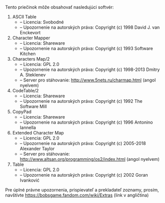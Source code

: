 Tento priečinok môže obsahovať nasledujúci softvér:

1. ASCII Table
   - – Licencia: Svobodné
   - – Upozornenie na autorských práva: Copyright (c) 1998 David J. van Enckevort
2. Character Mapper
   - – Licencia: Shareware
   - – Upozornenie na autorských práva: Copyright (c) 1993 Software Kitchen
3. Characters Map/2
   - – Licencia: GPL 2.0
   - – Upozornenie na autorských práva: Copyright (c) 1998-2013 Dmitry A. Steklenev
   - – Server pro stáhovanie: http://www.5nets.ru/charmap.html (angol nyelvem)
4. CodeTable/2
   - – Licencia: Shareware
   - – Upozornenie na autorských práva: Copyright (c) 1992 The Software Mill
5. CopyPad
   - – Licencia: Shareware
   - – Upozornenie na autorských práva: Copyright (c) 1996 Antonino Iannella
6. Extended Character Map
   - – Licencia: GPL 2.0
   - – Upozornenie na autorských práva: Copyright (c) 2005-2018 Alexander Taylor
   - – Server pro stáhovanie: http://www.altsan.org/programming/os2/index.html (angol nyelvem)
7. Table
   - – Licencia: GPL 2.0
   - – Upozornenie na autorských práva: Copyright (c) 2002 Goran Ivanković

Pre úplné právne upozornenia, prispievateľ a prekladateľ zoznamy, prosím, navštívte https://bobsgame.fandom.com/wiki/Extras (link v angličtina)
